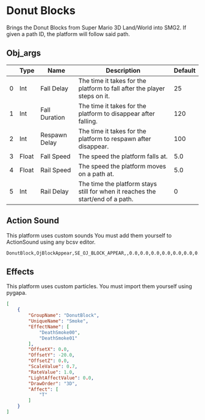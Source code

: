 # Donut Blocks
Brings the Donut Blocks from Super Mario 3D Land/World into SMG2.
If given a path ID, the platform will follow said path.

## Obj_args
|   |Type|Name|Description|Default
|---|---|--- |---|---
|0|Int|Fall Delay|The time it takes for the platform to fall after the player steps on it.|25
|1|Int|Fall Duration|The time it takes for the platform to disappear after falling.|120
|2|Int|Respawn Delay|The time it takes for the platform to respawn after disappear.|100
|3|Float|Fall Speed|The speed the platform falls at.|5.0
|4|Float|Rail Speed|The speed the platform moves on a path at.|5.0
|5|Int|Rail Delay|The time the platform stays still for when it reaches the start/end of a path.|0

## Action Sound
This platform uses custom sounds You must add them yourself to ActionSound using any bcsv editor.
```csv
DonutBlock,OjBlockAppear,SE_OJ_BLOCK_APPEAR,,0.0,0.0,0.0,0.0,0.0,0.0,0.0,0.0,0,0,-1,-1,0,-1,-1
```

## Effects
This platform uses custom particles. You must import them yourself using pygapa.
```json
[
    {
        "GroupName": "DonutBlock",
        "UniqueName": "Smoke",
        "EffectName": [
            "DeathSmoke00",
            "DeathSmoke01"
        ],
        "OffsetX": 0.0,
        "OffsetY": -20.0,
        "OffsetZ": 0.0,
        "ScaleValue": 0.7,
        "RateValue": 1.0,
        "LightAffectValue": 0.0,
        "DrawOrder": "3D",
        "Affect": [
            "T"
        ]
    }
]
```
